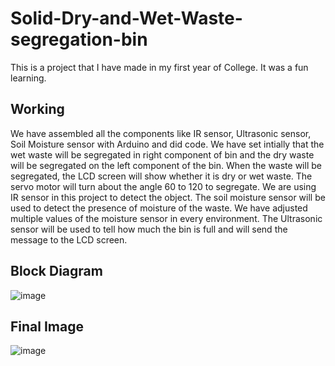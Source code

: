 # Solid-Dry-and-Wet-Waste-segregation-bin
This is a project that I have made in my first year of College. It was a fun learning.

## Working 
We have assembled all the components like IR sensor, Ultrasonic sensor, Soil 
Moisture sensor with Arduino and did code. We have set intially that the 
wet waste will be segregated in right component of bin and the dry waste will be 
segregated on the left component of the bin. When the waste will be segregated, 
the LCD screen will show whether it is dry or wet waste. The servo motor will 
turn about the angle 60 to 120 to segregate. We are using IR sensor in this project
to detect the object. The soil moisture sensor will be used to detect the presence 
of moisture of the waste. We have adjusted multiple values of the moisture sensor 
in every environment. The Ultrasonic sensor will be used to tell how much the 
bin is full and will send the message to the LCD screen.

## Block Diagram
![image](https://user-images.githubusercontent.com/123328399/219946006-c4dfc4a5-00f7-4716-9788-6155882ae8c6.png)

## Final Image
![image](https://user-images.githubusercontent.com/123328399/218475830-93726428-62e8-488f-a63c-b21b84e3b14a.png)
